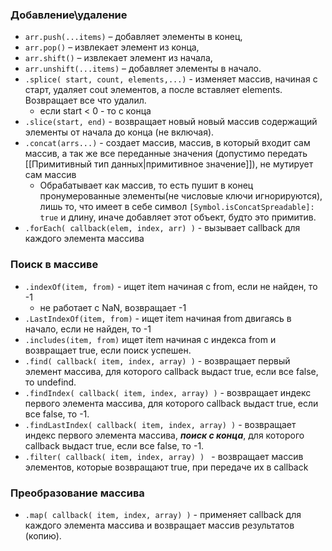 ### Добавление\удаление 
- `arr.push(...items)` – добавляет элементы в конец,
- `arr.pop()` – извлекает элемент из конца,
- `arr.shift()` – извлекает элемент из начала,
- `arr.unshift(...items)` – добавляет элементы в начало.
- `.splice( start, count, elements,...)` - изменяет массив, начиная с старт, удаляет cout элементов, а после вставляет elements. Возвращает все что удалил.
	- если start < 0 - то с конца
- `.slice(start, end)` - возвращает новый новый массив содержащий элементы от начала до конца (не включая).
- `.concat(arrs...)` - создает массив, массив, в который входит сам массив, а так же все переданные значения (допустимо передать [[Примитивный тип данных|примитивное значение]]), не мутирует сам массив
	- Обрабатывает как массив, то есть пушит в конец пронумерованные элементы(не числовые ключи игнорируются),  лишь то, что имеет в себе символ `[Symbol.isConcatSpreadable]: true` и длину, иначе добавляет этот объект, будто это примитив. 
- `.forEach( callback(elem, index, arr) )` - вызывает callback для каждого элемента массива

### Поиск в массиве
  
- `.indexOf(item, from)` - ищет item начиная с from, если не найден, то -1
	- не работает с NaN, возвращает -1
- `.LastIndexOf(item, from)` - ищет item начиная from двигаясь в начало, если не найден, то -1
-  `.includes(item, from)` ищет item начиная с индекса from и возвращает true, если поиск успешен.
- `.find( callback( item, index, array) )` - возвращает первый элемент массива, для которого callback выдаст true, если все false, то undefind.
- `.findIndex( callback( item, index, array) )` - возвращает индекс первого элемента массива, для которого callback выдаст true, если все false, то -1.
- `.findLastIndex( callback( item, index, array) )` - возвращает индекс первого элемента массива, ***поиск с конца***, для которого callback выдаст true, если все false, то -1.
- `.filter( callback( item, index, array) ) ` - возвращает массив элементов, которые возвращают true, при передаче их в callback

### Преобразование массива

- `.map( callback( item, index, array) )` -  применяет callback для каждого элемента массива и возвращает массив результатов (копию).